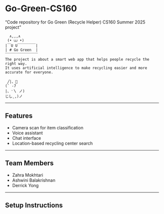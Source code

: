 # Go-Green-CS160
“Code repository for Go Green (Recycle Helper) CS160 Summer 2025 project”

<div align="left">

```
  ∧,,,∧
 (• ⩊ •)
|￣U U￣￣￣￣￣|
| # Go Green  |
￣￣￣￣￣￣￣￣￣
The project is about a smart web app that helps people recycle the right way.
It uses artificial intelligence to make recycling easier and more accurate for everyone.

 ╱|、🌱
(` -7
|、⁻〵 ノ)
じしˍ,)ノ
```
</div>

-------------------------------------------
## Features
- Camera scan for item classification
- Voice assistant
- Chat interface
- Location-based recycling center search
-------------------------------------------
## Team Members
- Zahra Mokhtari 
- Ashwini Balakrishnan 
- Derrick Yong
-------------------------------------------
## Setup Instructions
